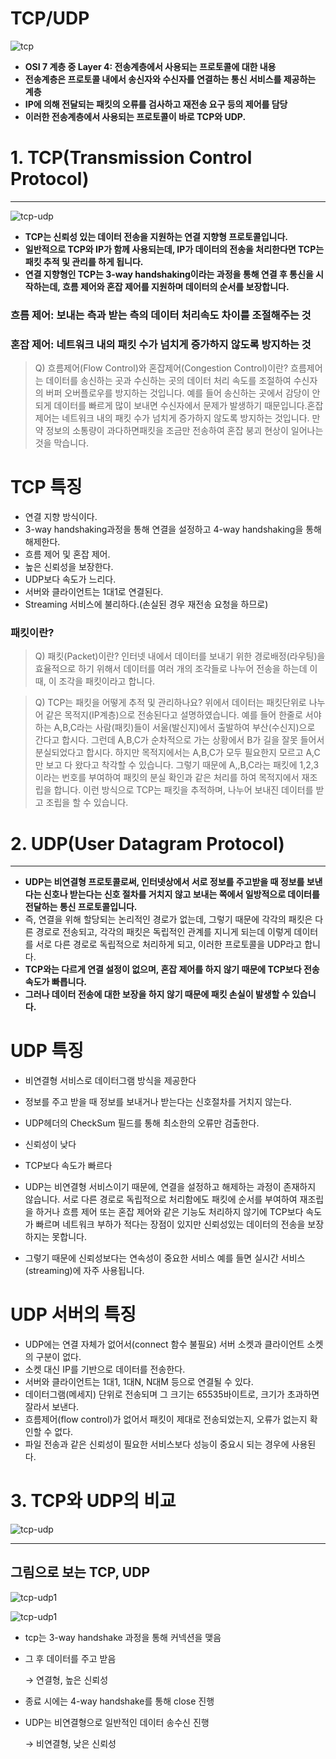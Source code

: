 # TCP/UDP

![tcp](./img/tcp.jpeg)

- **OSI 7 계층 중 Layer 4: 전송계층에서 사용되는 프로토콜에 대한 내용**
- **전송계층은 프로토콜 내에서 송신자와 수신자를 연결하는 통신 서비스를 제공하는 계층**
- **IP에 의해 전달되는 패킷의 오류를 검사하고 재전송 요구 등의 제어를 담당**
- **이러한 전송계층에서 사용되는 프로토콜이 바로 TCP와 UDP.**

# **1. TCP(Transmission Control Protocol)**

---

![tcp-udp](./img/tcp-udp1.png)

- **TCP는 신뢰성 있는 데이터 전송을 지원하는 연결 지향형 프로토콜입니다.**
- **일반적으로 TCP와 IP가 함께 사용되는데, IP가 데이터의 전송을 처리한다면 TCP는 패킷 추적 및 관리를 하게 됩니다.**
- **연결 지향형인 TCP는 3-way handshaking이라는 과정을 통해 연결 후 통신을 시작하는데, 흐름 제어와 혼잡 제어를 지원하며 데이터의 순서를 보장합니다.**

### **흐름 제어: 보내는 측과 받는 측의 데이터 처리속도 차이를 조절해주는 것**

### **혼잡 제어: 네트워크 내의 패킷 수가 넘치게 증가하지 않도록 방지하는 것**

> Q) 흐름제어(Flow Control)와 혼잡제어(Congestion Control)이란? 흐름제어는 데이터를 송신하는 곳과 수신하는 곳의 데이터 처리 속도를 조절하여 수신자의 버퍼 오버플로우를 방지하는 것입니다. 예를 들어 송신하는 곳에서 감당이 안되게 데이터를 빠르게 많이 보내면 수신자에서 문제가 발생하기 때문입니다.혼잡제어는 네트워크 내의 패킷 수가 넘치게 증가하지 않도록 방지하는 것입니다. 만약 정보의 소통량이 과다하면패킷을 조금만 전송하여 혼잡 붕괴 현상이 일어나는 것을 막습니다.
> 

# **TCP 특징**

- 연결 지향 방식이다.
- 3-way handshaking과정을 통해 연결을 설정하고 4-way handshaking을 통해 해제한다.
- 흐름 제어 및 혼잡 제어.
- 높은 신뢰성을 보장한다.
- UDP보다 속도가 느리다.
- 서버와 클라이언트는 1대1로 연결된다.
- Streaming 서비스에 불리하다.(손실된 경우 재전송 요청을 하므로)

### 패킷이란?

> Q) 패킷(Packet)이란? 인터넷 내에서 데이터를 보내기 위한 경로배정(라우팅)을 효율적으로 하기 위해서 데이터를 여러 개의 조각들로 나누어 전송을 하는데 이때, 이 조각을 패킷이라고 합니다.
> 

> Q) TCP는 패킷을 어떻게 추적 및 관리하나요? 위에서 데이터는 패킷단위로 나누어 같은 목적지(IP계층)으로 전송된다고 설명하였습니다. 예를 들어 한줄로 서야하는 A,B,C라는 사람(패킷)들이 서울(발신지)에서 출발하여 부산(수신지)으로 간다고 합시다. 그런데 A,B,C가 순차적으로 가는 상황에서 B가 길을 잘못 들어서 분실되었다고 합시다. 하지만 목적지에서는 A,B,C가 모두 필요한지 모르고 A,C만 보고 다 왔다고 착각할 수 있습니다. 그렇기 때문에 A,,B,C라는 패킷에 1,2,3이라는 번호를 부여하여 패킷의 분실 확인과 같은 처리를 하여 목적지에서 재조립을 합니다. 이런 방식으로 TCP는 패킷을 추적하며, 나누어 보내진 데이터를 받고 조립을 할 수 있습니다.
> 

# **2. UDP(User Datagram Protocol)**

---

- **UDP는 비연결형 프로토콜로써, 인터넷상에서 서로 정보를 주고받을 때 정보를 보낸다는 신호나 받는다는 신호 절차를 거치지 않고 보내는 쪽에서 일방적으로 데이터를 전달하는 통신 프로토콜입니다.**
- 즉, 연결을 위해 할당되는 논리적인 경로가 없는데, 그렇기 때문에 각각의 패킷은 다른 경로로 전송되고, 각각의 패킷은 독립적인 관계를 지니게 되는데 이렇게 데이터를 서로 다른 경로로 독립적으로 처리하게 되고, 이러한 프로토콜을 UDP라고 합니다.
- **TCP와는 다르게 연결 설정이 없으며, 혼잡 제어를 하지 않기 때문에 TCP보다 전송 속도가 빠릅니다.**
- **그러나 데이터 전송에 대한 보장을 하지 않기 때문에 패킷 손실이 발생할 수 있습니다.**

# **UDP 특징**

- 비연결형 서비스로 데이터그램 방식을 제공한다
- 정보를 주고 받을 때 정보를 보내거나 받는다는 신호절차를 거치지 않는다.
- UDP헤더의 CheckSum 필드를 통해 최소한의 오류만 검출한다.
- 신뢰성이 낮다
- TCP보다 속도가 빠르다

- UDP는 비연결형 서비스이기 때문에, 연결을 설정하고 해제하는 과정이 존재하지 않습니다. 서로 다른 경로로 독립적으로 처리함에도 패킷에 순서를 부여하여 재조립을 하거나 흐름 제어 또는 혼잡 제어와 같은 기능도 처리하지 않기에 TCP보다 속도가 빠르며 네트워크 부하가 적다는 장점이 있지만 신뢰성있는 데이터의 전송을 보장하지는 못합니다.
- 그렇기 때문에 신뢰성보다는 연속성이 중요한 서비스 예를 들면 실시간 서비스(streaming)에 자주 사용됩니다.

# **UDP 서버의 특징**

- UDP에는 연결 자체가 없어서(connect 함수 불필요) 서버 소켓과 클라이언트 소켓의 구분이 없다.
- 소켓 대신 IP를 기반으로 데이터를 전송한다.
- 서버와 클라이언트는 1대1, 1대N, N대M 등으로 연결될 수 있다.
- 데이터그램(메세지) 단위로 전송되며 그 크기는 65535바이트로, 크기가 초과하면 잘라서 보낸다.
- 흐름제어(flow control)가 없어서 패킷이 제대로 전송되었는지, 오류가 없는지 확인할 수 없다.
- 파일 전송과 같은 신뢰성이 필요한 서비스보다 성능이 중요시 되는 경우에 사용된다.

# **3. TCP와 UDP의 비교**

![tcp-udp](./img/tcp-udp.png)


---

## 그림으로 보는 TCP, UDP

![tcp-udp1](./img/tcp-udp1.png)

![tcp-udp1](./img/tcp-udp2.png)

- tcp는 3-way handshake 과정을 통해 커넥션을 맺음
- 그 후 데이터를 주고 받음
    
    → 연결형, 높은 신뢰성
    
- 종료 시에는 4-way handshake를 통해 close 진행

- UDP는 비연결형으로 일반적인 데이터 송수신 진행
    
    → 비연결형, 낮은 신뢰성
